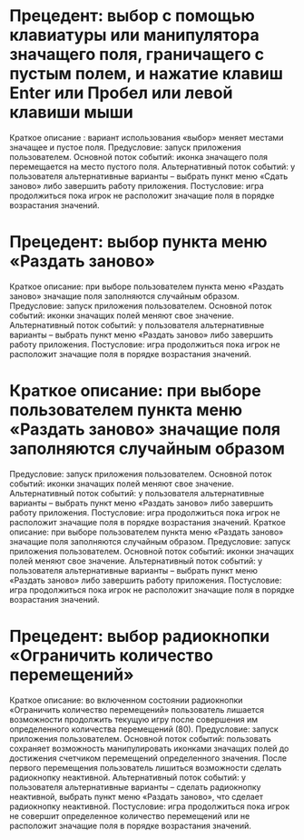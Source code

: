 ﻿# Прецедент: выбор с помощью клавиатуры или манипулятора значащего поля, граничащего с пустым полем, и нажатие клавиш Enter или Пробел или левой клавиши мыши	
	
Краткое описание : 
вариант использования «выбор» меняет местами значащее и пустое поля.
Предусловие: запуск приложения пользователем.
Основной поток событий: иконка значащего поля перемещается на место пустого поля.
Альтернативный поток событий: у пользователя альтернативные варианты – выбрать пункт меню 	«Сдать заново» либо завершить работу приложения.
Постусловие: игра продолжиться пока игрок не расположит значащие поля в порядке возрастания значений.

# Прецедент: выбор пункта меню «Раздать заново»

Краткое описание: при выборе пользователем пункта меню «Раздать заново» значащие поля заполняются случайным образом.
Предусловие: запуск приложения пользователем.
Основной поток событий: иконки значащих полей меняют свое значение.
Альтернативный поток событий: у пользователя альтернативные варианты – выбрать пункт меню «Раздать заново» либо завершить работу приложения.
Постусловие: игра продолжиться пока игрок не расположит значащие поля в порядке возрастания значений.
   
# Краткое описание: при выборе пользователем пункта меню «Раздать заново» значащие поля заполняются случайным образом

Предусловие: запуск приложения пользователем.
Основной поток событий: иконки значащих полей меняют свое значение.
Альтернативный поток событий: у пользователя альтернативные варианты – выбрать пункт меню «Раздать заново» либо завершить работу приложения.
Постусловие: игра продолжиться пока игрок не расположит значащие поля в порядке возрастания значений.
Краткое описание: при выборе пользователем пункта меню «Раздать заново» значащие поля заполняются случайным образом.
Предусловие: запуск приложения пользователем.
Основной поток событий: иконки значащих полей меняют свое значение.
Альтернативный поток событий: у пользователя альтернативные варианты – выбрать пункт меню «Раздать заново» либо завершить работу приложения.
Постусловие: игра продолжиться пока игрок не расположит значащие поля в порядке возрастания значений.

# Прецедент: выбор радиокнопки «Ограничить количество перемещений»
Краткое описание: во включенном состоянии радиокнопки «Ограничить количество перемещений» пользователь лишается возможности продолжить текущую игру после совершения им определенного количества перемещений (80).
Предусловие: запуск приложения пользователем.
Основной поток событий: пользовать сохраняет возможность манипулировать иконками значащих полей до достижения счетчиком перемещений определенного значения. После первого перемещения пользователь лишиться возможности сделать радиокнопку неактивной.
Альтернативный поток событий: у пользователя альтернативные варианты – сделать радиокнопку неактивной, выбрать пункт меню «Раздать заново», что сделает радиокнопку неактивной. 
Постусловие: игра продолжиться пока игрок не совершит определенное количество перемещений или не расположит значащие поля в порядке возрастания значений.
